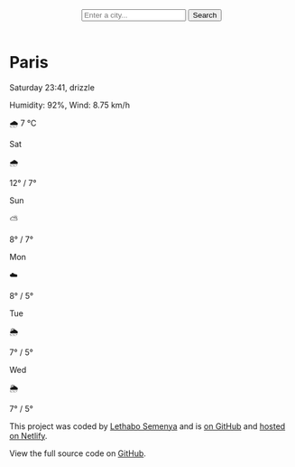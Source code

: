 <html lang="en">
  <head>
    <meta charset="UTF-8" />
    <meta name="viewport" content="width=device-width, initial-scale=1.0" />
    <link
      href="https://fonts.googleapis.com/css2?family=Roboto:wght@400;700&display=swap"
      rel="stylesheet"
    />
    <link rel="stylesheet" href="style.css" />
    <title>My Weather Application</title>
  </head>
  <body>
    <div class="weather-app">
      <header>
        <form id="search-form">
          <input
            type="search"
            placeholder="Enter a city..."
            required
            id="search-input"
          />
          <button type="submit">Search</button>
        </form>
      </header>
      <main>
        <div class="current-weather">
          <h1 id="current-city">Paris</h1>
          <p id="current-time">Saturday 23:41, drizzle</p>
          <p id="current-details">
            Humidity: <span id="humidity">92%</span>, Wind:
            <span id="wind-speed">8.75 km/h</span>
          </p>
          <div class="current-temperature">
            <span id="current-icon">🌧️</span>
            <span id="current-temp">7</span>
            <span class="unit">°C</span>
          </div>
        </div>
        <div class="forecast" id="forecast">
          <div class="forecast-day">
            <p>Sat</p>
            <span>🌧️</span>
            <p>12° / 7°</p>
          </div>
          <div class="forecast-day">
            <p>Sun</p>
            <span>⛅</span>
            <p>8° / 7°</p>
          </div>
          <div class="forecast-day">
            <p>Mon</p>
            <span>☁️</span>
            <p>8° / 5°</p>
          </div>
          <div class="forecast-day">
            <p>Tue</p>
            <span>🌦️</span>
            <p>7° / 5°</p>
          </div>
          <div class="forecast-day">
            <p>Wed</p>
            <span>🌦️</span>
            <p>7° / 5°</p>
          </div>
        </div>
      </main>
      <footer>
        <p>
          This project was coded by
          <a href="https://github.com/Leethabo27" target="_blank">Lethabo Semenya</a>
          and is
          <a href="https://github.com/Leethabo27/my-weather-app" target="_blank">on GitHub</a>
          and
          <a href="https://chimerical-jalebi-fdaaef.netlify.app/" target="_blank">hosted on Netlify</a>.
        </p>
        <p>
          View the full source code on 
          <a href="https://github.com/Leethabo27/my-weather-app" target="_blank">GitHub</a>.
        </p>
      </footer>
    </div>
    <script src="index.js"></script>
  </body>
</html>

